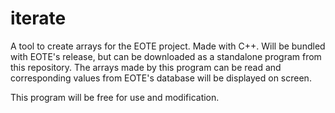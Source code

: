 # iterate
A tool to create arrays for the EOTE project. Made with C++. Will be bundled with EOTE's release, but can be downloaded as a standalone program from this repository. The arrays made by this program can be read and corresponding values from EOTE's database will be displayed on screen.

This program will be free for use and modification.

